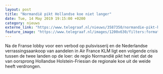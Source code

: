 ```yaml
---
layout: post
title: "Normandië pikt Hollandse koe niet langer"
date: Tue, 14 May 2019 19:15:00 +0200
category: nieuws
externe_link: "https://www.telegraaf.nl/nieuws/3587350/normandie-pikt-hollandse-koe-niet-langer"
feature_image: "https://www.telegraaf.nl/images/1200x630/filters:format(jpeg):quality(80)/cdn-kiosk-api.telegraaf.nl/ca654738-766c-11e9-b1c7-02d2fb1aa1d7.png"
---
```


<p class="intro">Na de Franse lobby voor een verbod op pulsvisserij en de Nederlandse verrassingsaankoop van aandelen in Air France KLM ligt een volgende crisis tussen de twee landen op de loer: de regio Normandië pikt het niet dat de van oorsprong Hollandse Holstein-Friesian de regionale koe uit de weide heeft verdrongen.</p>
